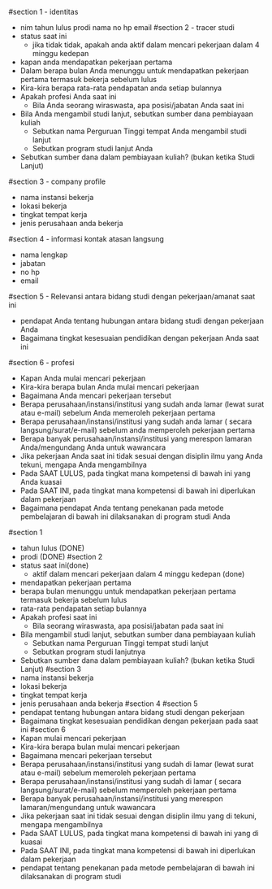 #section 1 - identitas
- nim
tahun lulus
prodi
nama
no hp
email 
#section 2 - tracer studi
- status saat ini
    - jika tidak tidak, apakah anda aktif dalam mencari pekerjaan dalam 4 minggu kedepan
- kapan anda mendapatkan pekerjaan pertama
- Dalam berapa bulan Anda menunggu untuk mendapatkan pekerjaan pertama termasuk bekerja sebelum lulus
- Kira-kira berapa rata-rata pendapatan anda setiap bulannya
- Apakah profesi Anda saat ini
    - Bila Anda seorang wiraswasta, apa posisi/jabatan Anda saat ini
- Bila Anda mengambil studi lanjut, sebutkan sumber dana pembiayaan kuliah
    - Sebutkan nama Perguruan Tinggi tempat Anda mengambil studi lanjut
    - Sebutkan program studi lanjut Anda
- Sebutkan sumber dana dalam pembiayaan kuliah? (bukan ketika Studi Lanjut)

#section 3 - company profile
- nama instansi bekerja
- lokasi bekerja
- tingkat tempat kerja
- jenis perusahaan anda bekerja

#section 4 - informasi kontak atasan langsung
- nama lengkap
- jabatan
- no hp
- email

#section 5 - Relevansi antara bidang studi dengan pekerjaan/amanat saat ini
- pendapat Anda tentang hubungan antara bidang studi dengan pekerjaan Anda
- Bagaimana tingkat kesesuaian pendidikan dengan pekerjaan Anda saat ini

#section 6 - profesi
- Kapan Anda mulai mencari pekerjaan
- Kira-kira berapa bulan Anda mulai mencari pekerjaan
- Bagaimana Anda mencari pekerjaan tersebut
- Berapa perusahaan/instansi/institusi yang sudah anda lamar (lewat surat atau e-mail) sebelum Anda memeroleh pekerjaan pertama
- Berapa perusahaan/instansi/institusi yang sudah anda lamar ( secara langsung/surat/e-mail) sebelum anda memperoleh pekerjaan pertama
- Berapa banyak perusahaan/instansi/institusi yang merespon lamaran Anda/mengundang Anda untuk wawancara
- Jika pekerjaan Anda saat ini tidak sesuai dengan disiplin ilmu yang Anda tekuni, mengapa Anda mengambilnya
- Pada SAAT LULUS, pada tingkat mana kompetensi di bawah ini yang Anda kuasai
- Pada SAAT INI, pada tingkat mana kompetensi di bawah ini diperlukan dalam pekerjaan
- Bagaimana pendapat Anda tentang penekanan pada metode pembelajaran di bawah ini dilaksanakan di program studi Anda

<!-- jadi fitur -->
#section 1 
- tahun lulus (DONE)
- prodi (DONE)
#section 2 
- status saat ini(done)
    - aktif dalam mencari pekerjaan dalam 4 minggu kedepan (done)
- mendapatkan pekerjaan pertama
- berapa bulan menunggu untuk mendapatkan pekerjaan pertama termasuk bekerja sebelum lulus
- rata-rata pendapatan setiap bulannya
- Apakah profesi saat ini
    - Bila seorang wiraswasta, apa posisi/jabatan pada saat ini
- Bila mengambil studi lanjut, sebutkan sumber dana pembiayaan kuliah
    - Sebutkan nama Perguruan Tinggi tempat studi lanjut
    - Sebutkan program studi lanjutnya 
- Sebutkan sumber dana dalam pembiayaan kuliah? (bukan ketika Studi Lanjut)
#section 3
- nama instansi bekerja
- lokasi bekerja
- tingkat tempat kerja
- jenis perusahaan anda bekerja
#section 4
#section 5
- pendapat tentang hubungan antara bidang studi dengan pekerjaan
- Bagaimana tingkat kesesuaian pendidikan dengan pekerjaan pada saat ini
#section 6
- Kapan mulai mencari pekerjaan
- Kira-kira berapa bulan mulai mencari pekerjaan
- Bagaimana mencari pekerjaan tersebut
- Berapa perusahaan/instansi/institusi yang sudah di lamar (lewat surat atau e-mail) sebelum memeroleh pekerjaan pertama
- Berapa perusahaan/instansi/institusi yang sudah di lamar ( secara langsung/surat/e-mail) sebelum memperoleh pekerjaan pertama
- Berapa banyak perusahaan/instansi/institusi yang merespon lamaran/mengundang untuk wawancara
- Jika pekerjaan saat ini tidak sesuai dengan disiplin ilmu yang di tekuni, mengapa mengambilnya
- Pada SAAT LULUS, pada tingkat mana kompetensi di bawah ini yang di kuasai
- Pada SAAT INI, pada tingkat mana kompetensi di bawah ini diperlukan dalam pekerjaan
- pendapat tentang penekanan pada metode pembelajaran di bawah ini dilaksanakan di program studi 